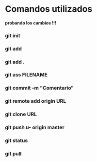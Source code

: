 # Comandos utilizados

#### probando los cambios !!! 

### git init
### git add
### git add .
### git ass FILENAME
### git commit -m "Comentario"
### git remote add origin URL
### git clone URL
### git push u- origin master
### git status
### git pull

